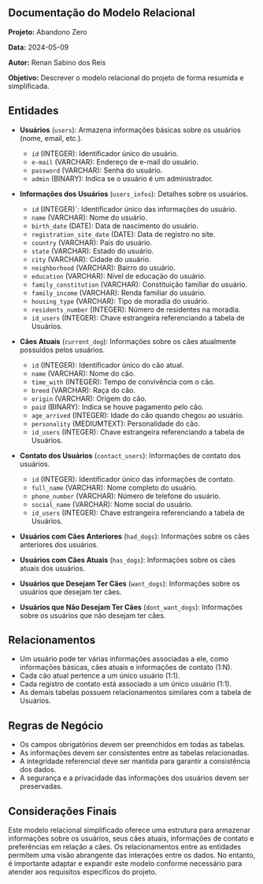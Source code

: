 ## Documentação do Modelo Relacional

**Projeto:** Abandono Zero

**Data:** 2024-05-09

**Autor:** Renan Sabino dos Reis

**Objetivo:** Descrever o modelo relacional do projeto de forma resumida e simplificada.

## Entidades

- **Usuários** (`users`): Armazena informações básicas sobre os usuários (nome, email, etc.).
  - `id` (INTEGER): Identificador único do usuário.
  - `e-mail` (VARCHAR): Endereço de e-mail do usuário.
  - `password` (VARCHAR): Senha do usuário.
  - `admin` (BINARY): Indica se o usuário é um administrador.

- **Informações dos Usuários** (`users_infos`): Detalhes sobre os usuários.
  - `id` (INTEGER)`: Identificador único das informações do usuário.
  - `name` (VARCHAR): Nome do usuário.
  - `birth_date` (DATE): Data de nascimento do usuário.
  - `registration_site_date` (DATE): Data de registro no site.
  - `country` (VARCHAR): País do usuário.
  - `state` (VARCHAR): Estado do usuário.
  - `city` (VARCHAR): Cidade do usuário.
  - `neighborhood` (VARCHAR): Bairro do usuário.
  - `education` (VARCHAR): Nível de educação do usuário.
  - `family_constitution` (VARCHAR): Constituição familiar do usuário.
  - `family_income` (VARCHAR): Renda familiar do usuário.
  - `housing_type` (VARCHAR): Tipo de moradia do usuário.
  - `residents_number` (INTEGER): Número de residentes na moradia.
  - `id_users` (INTEGER): Chave estrangeira referenciando a tabela de Usuários.

- **Cães Atuais** (`current_dog`): Informações sobre os cães atualmente possuídos pelos usuários.
  - `id` (INTEGER): Identificador único do cão atual.
  - `name` (VARCHAR): Nome do cão.
  - `time_with` (INTEGER): Tempo de convivência com o cão.
  - `breed` (VARCHAR): Raça do cão.
  - `origin` (VARCHAR): Origem do cão.
  - `paid` (BINARY): Indica se houve pagamento pelo cão.
  - `age_arrived` (INTEGER): Idade do cão quando chegou ao usuário.
  - `personality` (MEDIUMTEXT): Personalidade do cão.
  - `id_users` (INTEGER): Chave estrangeira referenciando a tabela de Usuários.

- **Contato dos Usuários** (`contact_users`): Informações de contato dos usuários.
  - `id` (INTEGER): Identificador único das informações de contato.
  - `full_name` (VARCHAR): Nome completo do usuário.
  - `phone_number` (VARCHAR): Número de telefone do usuário.
  - `social_name` (VARCHAR): Nome social do usuário.
  - `id_users` (INTEGER): Chave estrangeira referenciando a tabela de Usuários.

- **Usuários com Cães Anteriores** (`had_dogs`): Informações sobre os cães anteriores dos usuários.

- **Usuários com Cães Atuais** (`has_dogs`): Informações sobre os cães atuais dos usuários.

- **Usuários que Desejam Ter Cães** (`want_dogs`): Informações sobre os usuários que desejam ter cães.

- **Usuários que Não Desejam Ter Cães** (`dont_want_dogs`): Informações sobre os usuários que não desejam ter cães.

## Relacionamentos

- Um usuário pode ter várias informações associadas a ele, como informações básicas, cães atuais e informações de contato (1:N).
- Cada cão atual pertence a um único usuário (1:1).
- Cada registro de contato está associado a um único usuário (1:1).
- As demais tabelas possuem relacionamentos similares com a tabela de Usuários.

## Regras de Negócio

- Os campos obrigatórios devem ser preenchidos em todas as tabelas.
- As informações devem ser consistentes entre as tabelas relacionadas.
- A integridade referencial deve ser mantida para garantir a consistência dos dados.
- A segurança e a privacidade das informações dos usuários devem ser preservadas.

## Considerações Finais

Este modelo relacional simplificado oferece uma estrutura para armazenar informações sobre os usuários, seus cães atuais, informações de contato e preferências em relação a cães. Os relacionamentos entre as entidades permitem uma visão abrangente das interações entre os dados. No entanto, é importante adaptar e expandir este modelo conforme necessário para atender aos requisitos específicos do projeto.

